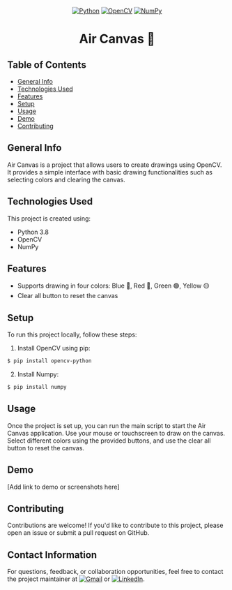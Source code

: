 <div align="center">

[![Python](https://img.shields.io/badge/Python-3.8+-blue?style=flat&logo=python)](https://www.python.org/)
[![OpenCV](https://img.shields.io/badge/OpenCV-Latest-blue?style=flat&logo=opencv)](https://opencv.org/)
[![NumPy](https://img.shields.io/badge/NumPy-Latest-blue?style=flat&logo=numpy)](https://numpy.org/)

</div>

<h1 align="center">Air Canvas 🎨</h1>

## Table of Contents
* [General Info](#general-info)
* [Technologies Used](#technologies-used)
* [Features](#features)
* [Setup](#setup)
* [Usage](#usage)
* [Demo](#demo)
* [Contributing](#contributing)


## General Info
Air Canvas is a project that allows users to create drawings using OpenCV. It provides a simple interface with basic drawing functionalities such as selecting colors and clearing the canvas.

## Technologies Used
This project is created using:
* Python 3.8
* OpenCV
* NumPy

## Features
* Supports drawing in four colors: Blue 🔵, Red 🔴, Green 🟢, Yellow 🟡
* Clear all button to reset the canvas

## Setup
To run this project locally, follow these steps:

1. Install OpenCV using pip:
```bash
$ pip install opencv-python
```
2. Install Numpy:
   
```bash
$ pip install numpy
```

## Usage
Once the project is set up, you can run the main script to start the Air Canvas application. Use your mouse or touchscreen to draw on the canvas. Select different colors using the provided buttons, and use the clear all button to reset the canvas.

## Demo
[Add link to demo or screenshots here]

## Contributing
Contributions are welcome! If you'd like to contribute to this project, please open an issue or submit a pull request on GitHub.

## Contact Information
For questions, feedback, or collaboration opportunities, feel free to contact the project maintainer at [![Gmail](https://img.shields.io/badge/Gmail-D14836?style=flat&logo=gmail&logoColor=white)](mailto:your-email@example.com) or [![LinkedIn](https://img.shields.io/badge/LinkedIn-0077B5?style=flat&logo=linkedin&logoColor=white)](https://www.linkedin.com/in/your-profile/).
